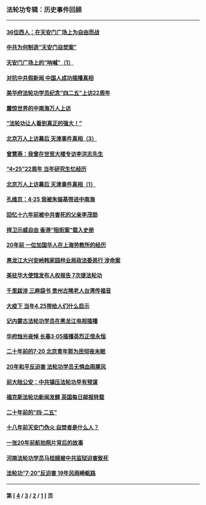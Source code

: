 ### 法轮功专辑：历史事件回顾
---
#### [36位西人：在天安门广场上为自由而战](../../pages/nf5793/n13390029.md?03250430) 
#### [中共为何制造“天安门自焚案”](../../pages/nf5793/n13183270.md?03250430) 
#### [天安门广场上的“呐喊”（1）](../../pages/nf5793/n13105277.md?03250430) 
#### [对抗中共假新闻 中国人成功插播真相](../../pages/nf5793/n12910618.md?03250430) 
#### [美华府法轮功学员纪念“四二五”上访22周年](../../pages/nf5793/n12904445.md?03250430) 
#### [震惊世界的中南海万人上访](../../pages/nf5793/n12903976.md?03250430) 
#### [“法轮功让人看到真正的强大！”](../../pages/nf5793/n12903195.md?03250430) 
#### [北京万人上访幕后 天津事件真相（3）](../../pages/nf5793/n12902807.md?03250430) 
#### [曾慧燕：我曾在世贸大楼专访李洪志先生](../../pages/nf5793/n12898729.md?03250430) 
#### [“4•25”22周年 当年研究生忆经历](../../pages/nf5793/n12894152.md?03250430) 
#### [北京万人上访幕后 天津事件真相（1）](../../pages/nf5793/n12885174.md?03250430) 
#### [孔维京：4·25 我被朱镕基带进中南海](../../pages/nf5793/n12864987.md?03250430) 
#### [回忆十六年前被中共害死的父亲李茂勋](../../pages/nf5793/n12880270.md?03250430) 
#### [捍卫示威自由 香港“阻街案”载入史册](../../pages/nf5793/n12811245.md?03250430) 
#### [20年前 一位加国华人在上海劳教所的经历](../../pages/nf5793/n12707932.md?03250430) 
#### [黑龙江大兴安岭韩家园林业局政法委恶行 涉命案](../../pages/nf5793/n12622815.md?03250430) 
#### [美驻华大使馆发布人权报告 7次提法轮功](../../pages/nf5793/n12520541.md?03250430) 
#### [千里跋涉 三麻袋书 贵州古稀老人台湾传福音](../../pages/nf5793/n12198750.md?03250430) 
#### [大疫下 当年4.25带给人们什么启示](../../pages/nf5793/n12058565.md?03250430) 
#### [记内蒙古法轮功学员在黑龙江电视插播](../../pages/nf5793/n11699194.md?03250430) 
#### [华府烛光夜悼 长春3·05插播英烈正信永恒](../../pages/nf5793/n11397432.md?03250430) 
#### [二十年前的7·20 北京青年郭为民彻夜未眠](../../pages/nf5793/n11354195.md?03250430) 
#### [20年和平反迫害 法轮功学员无惧血雨腥风](../../pages/nf5793/n11348279.md?03250430) 
#### [前大陆公安：中共镇压法轮功早有预谋](../../pages/nf5793/n11352168.md?03250430) 
#### [福克斯法轮功新闻发酵  英国每日邮报转载](../../pages/nf5793/n11285952.md?03250430) 
#### [二十年前的“四·二五”](../../pages/nf5793/n11207639.md?03250430) 
#### [十八年前天安门伪火 自焚者是什么人？](../../pages/nf5793/n10996556.md?03250430) 
#### [一张20年前航拍照片背后的故事](../../pages/nf5793/n10693797.md?03250430) 
#### [河南法轮功学员马桂娥被中共监狱迫害致死](../../pages/nf5793/n10684974.md?03250430) 
#### [法轮功“7‧20”反迫害 19年风雨崎岖路](../../pages/nf5793/n10570834.md?03250430) 

---
#### 第 [ [4](./4.md?03250430) / [3](./3.md?03250430) / [2](./2.md?03250430) / [1](./1.md?03250430) ] 页
